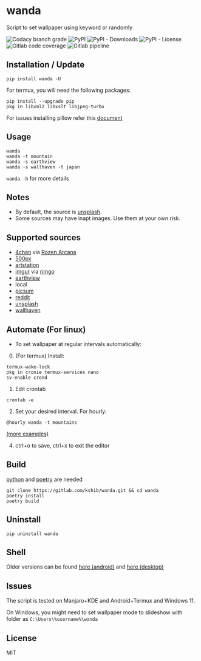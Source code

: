 # wanda
Script to set wallpaper using keyword or randomly

![Codacy branch grade](https://img.shields.io/codacy/grade/e5aacd529ce04f3fb8c0f9ce6a3bdd9e/main)
![PyPI](https://img.shields.io/pypi/v/wanda)
![PyPI - Downloads](https://img.shields.io/pypi/dw/wanda)
![PyPI - License](https://img.shields.io/pypi/l/wanda)
![Gitlab code coverage](https://img.shields.io/gitlab/coverage/kshib/wanda/main)
![Gitlab pipeline](https://img.shields.io/gitlab/pipeline-status/kshib/wanda?branch=main)

## Installation / Update
```
pip install wanda -U
```

For termux, you will need the following packages:
```
pip install --upgrade pip
pkg in libxml2 libxslt libjpeg-turbo
```

For issues installing pillow refer this [document](https://pillow.readthedocs.io/en/stable/installation.html)


## Usage
```
wanda
wanda -t mountain
wanda -s earthview
wanda -s wallhaven -t japan
```
`wanda -h` for more details

## Notes
- By default, the source is [unsplash](https://unsplash.com).
- Some sources may have inapt images. Use them at your own risk.

## Supported sources

- [4chan](https://boards.4chan.org) via [Rozen Arcana](https://archive.alice.al)
- [500px](https://500px.com)
- [artstation](https://artstation.com)
- [imgur](https://imgur.com) via [rimgo](https://rimgo.pussthecat.org)
- [earthview](https://earthview.withgoogle.com)
- local
- [picsum](https://picsum.photos)
- [reddit](https://reddit.com)
- [unsplash](https://unsplash.com)
- [wallhaven](https://wallhaven.cc)

## Automate (For linux)
* To set wallpaper at regular intervals automatically:

0. (For termux) Install:
```
termux-wake-lock
pkg in cronie termux-services nano
sv-enable crond
```
1. Edit crontab
```
crontab -e
```
2. Set your desired interval. For hourly:
```
@hourly wanda -t mountains
```
[(more examples)](https://crontab.guru/examples.html)

4. ctrl+o to save, ctrl+x to exit the editor

## Build
[python](https://www.python.org/downloads/) and [poetry](https://python-poetry.org/) are needed
```
git clone https://gitlab.com/kshib/wanda.git && cd wanda
poetry install
poetry build
```

## Uninstall
```
pip uninstall wanda
```

## Shell
Older versions can be found [here (android)](https://gitlab.com/kshib/wanda/-/tree/sh-android) and [here (desktop)](https://gitlab.com/kshib/wanda/-/tree/sh-desktop)

## Issues
The script is tested on Manjaro+KDE and Android+Termux and Windows 11.

On Windows, you might need to set wallpaper mode to slideshow with folder as `C:\Users\%username%\wanda`

## License
MIT
